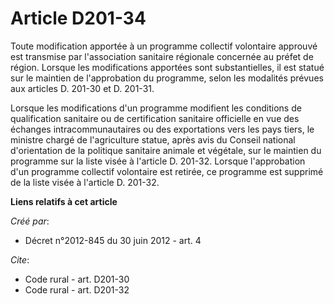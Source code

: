 # Article D201-34

Toute modification apportée à un programme collectif volontaire approuvé est transmise par l'association sanitaire régionale
concernée au préfet de région. Lorsque les modifications apportées sont substantielles, il est statué sur le maintien de
l'approbation du programme, selon les modalités prévues aux articles D. 201-30 et D. 201-31. 

Lorsque les modifications d'un programme modifient les conditions de qualification sanitaire ou de certification sanitaire
officielle en vue des échanges intracommunautaires ou des exportations vers les pays tiers, le ministre chargé de
l'agriculture statue, après avis du Conseil national d'orientation de la politique sanitaire animale et végétale, sur le
maintien du programme sur la liste visée à l'article D. 201-32. Lorsque l'approbation d'un programme collectif volontaire est
retirée, ce programme est supprimé de la liste visée à l'article D. 201-32.

**Liens relatifs à cet article**

_Créé par_:

  - Décret n°2012-845 du 30 juin 2012 - art. 4

_Cite_:

  - Code rural - art. D201-30
  - Code rural - art. D201-32
